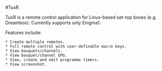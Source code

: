 #TuxR

TuxR is a remote control application for Linux-based set-top boxes (e.g. Dreambox). Currently supports only Enigma1.

Features include:

    * Create multiple remotes.
    * Full remote control with user-definable macro keys.
    * View bouquets/channels.
    * View bouquet/channel EPG.
    * View, create and edit programme timers.
    * View screenshot.
